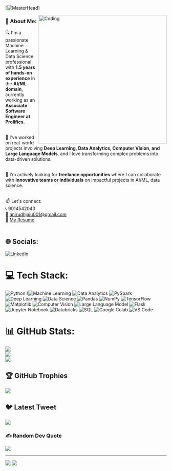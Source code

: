 [![MasterHead](https://www.advanceinnovationgroup.com/images/aiml.jpg)]

<img align="right" alt="Coding" width="400" src="https://resources.biginterview.com/wp-content/uploads/2022/12/Resume-Template-for-a-Data-Scientist.jpg">

### 💫 About Me:

🔍 I'm a passionate Machine Learning & Data Science professional with **1.5 years of hands-on experience** in the **AI/ML domain**, currently working as an **Associate Software Engineer at Prolifics**. <br><br>

🚀 I've worked on real-world projects involving **Deep Learning, Data Analytics, Computer Vision, and Large Language Models**, and I love transforming complex problems into data-driven solutions. <br><br>

🤝 I'm actively looking for **freelance opportunities** where I can collaborate with **innovative teams or individuals** on impactful projects in AI/ML, data science. <br><br>

📫 Let's connect:  
📞 9014542043  
📧 anirudhjaju001@gmail.com  
🔗 [My Resume](https://media.licdn.com/dms/document/media/v2/D562DAQEmu1lWnA0Tcw/profile-treasury-document-pdf-analyzed/profile-treasury-document-pdf-analyzed/0/1723372791215?e=1745452800&v=beta&t=MlnrsnJ6MjZwJmuAWDXM60HzE8VqvQzWubUQfGPh3-Y) <br><br>



## 🌐 Socials:
[![LinkedIn](https://img.shields.io/badge/LinkedIn-%230077B5.svg?logo=linkedin&logoColor=white)](https://linkedin.com/in/anirudhjaju)

# 💻 Tech Stack:
![Python](https://img.shields.io/badge/Python-%2300599C.svg?style=for-the-badge&logo=Python&logoColor=white) !![Machine Learning](https://img.shields.io/badge/Machine%20Learning-%23ED8B00.svg?style=for-the-badge&logo=tensorflow&logoColor=white)
 ![Data Analytics](https://img.shields.io/badge/Data%20Analytics-3670A0?style=for-the-badge&logo=googleanalytics&logoColor=ffdd54)
![PySpark](https://img.shields.io/badge/PySpark-E25A1C?style=for-the-badge&logo=apachespark&logoColor=white)
![Deep Learning](https://img.shields.io/badge/Deep%20Learning-FF6F00?style=for-the-badge&logo=tensorflow&logoColor=white)
![Data Science](https://img.shields.io/badge/Data%20Science-44A833?style=for-the-badge&logo=anaconda&logoColor=white)
![Pandas](https://img.shields.io/badge/Pandas-150458?style=for-the-badge&logo=pandas&logoColor=white)
![NumPy](https://img.shields.io/badge/NumPy-013243?style=for-the-badge&logo=numpy&logoColor=white)
![TensorFlow](https://img.shields.io/badge/TensorFlow-FF6F00?style=for-the-badge&logo=tensorflow&logoColor=white)
![Matplotlib](https://img.shields.io/badge/Matplotlib-3776AB?style=for-the-badge&logo=matplotlib&logoColor=white)
![Computer Vision](https://img.shields.io/badge/Computer%20Vision-FF1493?style=for-the-badge&logo=openCV&logoColor=white)
![Large Language Model](https://img.shields.io/badge/Large%20Language%20Model-00599C?style=for-the-badge&logo=openai&logoColor=white)
![Flask](https://img.shields.io/badge/Flask-000000?style=for-the-badge&logo=flask&logoColor=white)
![Jupyter Notebook](https://img.shields.io/badge/Jupyter%20Notebook-F37626?style=for-the-badge&logo=jupyter&logoColor=white)
![Databricks](https://img.shields.io/badge/Databricks-FF3621?style=for-the-badge&logo=databricks&logoColor=white)
![SQL](https://img.shields.io/badge/SQL-025E8C?style=for-the-badge&logo=mysql&logoColor=white)
![Google Colab](https://img.shields.io/badge/Google%20Colab-F9AB00?style=for-the-badge&logo=googlecolab&logoColor=white)
![VS Code](https://img.shields.io/badge/VS%20Code-007ACC?style=for-the-badge&logo=visualstudiocode&logoColor=white)


# 📊 GitHub Stats:
![](https://github-readme-stats.vercel.app/api?username=anirudhjaju&theme=dark&hide_border=false&include_all_commits=false&count_private=false)<br/>
![](https://github-readme-streak-stats.herokuapp.com/?user=anirudhjaju&theme=dark&hide_border=false)<br/>
![](https://github-readme-stats.vercel.app/api/top-langs/?username=anirudhjaju&theme=dark&hide_border=false&include_all_commits=false&count_private=false&layout=compact)

## 🏆 GitHub Trophies
![](https://github-profile-trophy.vercel.app/?username=anirudhjaju&theme=radical&no-frame=false&no-bg=false&margin-w=4)

## 🐦 Latest Tweet
[![](https://gtce.itsvg.in/api?username=Anirudh39193343)](https://github.com/VishwaGauravIn/github-twitter-card-embed)

### ✍️ Random Dev Quote
![](https://quotes-github-readme.vercel.app/api?type=horizontal&theme=radical)

---
[![](https://visitcount.itsvg.in/api?id=anirudhjaju&icon=0&color=0)](https://visitcount.itsvg.in)
[![](https://visitcount.itsvg.in/api?id=anirudhjaju&label=Profile%20Views&color=1&icon=5&pretty=false)](https://visitcount.itsvg.in)

<!-- Proudly created with GPRM ( https://gprm.itsvg.in ) -->
